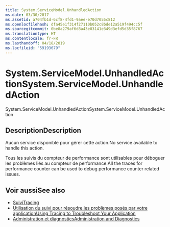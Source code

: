 ```yaml
---
title: System.ServiceModel.UnhandledAction
ms.date: 03/30/2017
ms.assetid: a704fb1d-6cf8-4fd1-9aee-e70d7055c812
ms.openlocfilehash: dfa45e1f314f27110b052c8bde12a519f494cc5f
ms.sourcegitcommit: 0be8a279af6d8a43e03141e349d3efd5d35f8767
ms.translationtype: HT
ms.contentlocale: fr-FR
ms.lasthandoff: 04/18/2019
ms.locfileid: "59193679"
---
```

# <a name="systemservicemodelunhandledaction"></a><span data-ttu-id="4eaa4-102">System.ServiceModel.UnhandledAction</span><span class="sxs-lookup"><span data-stu-id="4eaa4-102">System.ServiceModel.UnhandledAction</span></span>
<span data-ttu-id="4eaa4-103">System.ServiceModel.UnhandledAction</span><span class="sxs-lookup"><span data-stu-id="4eaa4-103">System.ServiceModel.UnhandledAction</span></span>  
  
## <a name="description"></a><span data-ttu-id="4eaa4-104">Description</span><span class="sxs-lookup"><span data-stu-id="4eaa4-104">Description</span></span>  
 <span data-ttu-id="4eaa4-105">Aucun service disponible pour gérer cette action.</span><span class="sxs-lookup"><span data-stu-id="4eaa4-105">No service available to handle this action.</span></span>  
  
 <span data-ttu-id="4eaa4-106">Tous les suivis du compteur de performance sont utilisables pour déboguer les problèmes liés au compteur de performance.</span><span class="sxs-lookup"><span data-stu-id="4eaa4-106">All the traces for performance counter can be used to debug performance counter related issues.</span></span>  
  
## <a name="see-also"></a><span data-ttu-id="4eaa4-107">Voir aussi</span><span class="sxs-lookup"><span data-stu-id="4eaa4-107">See also</span></span>

- [<span data-ttu-id="4eaa4-108">Suivi</span><span class="sxs-lookup"><span data-stu-id="4eaa4-108">Tracing</span></span>](../../../../../docs/framework/wcf/diagnostics/tracing/index.md)
- [<span data-ttu-id="4eaa4-109">Utilisation du suivi pour résoudre les problèmes posés par votre application</span><span class="sxs-lookup"><span data-stu-id="4eaa4-109">Using Tracing to Troubleshoot Your Application</span></span>](../../../../../docs/framework/wcf/diagnostics/tracing/using-tracing-to-troubleshoot-your-application.md)
- [<span data-ttu-id="4eaa4-110">Administration et diagnostics</span><span class="sxs-lookup"><span data-stu-id="4eaa4-110">Administration and Diagnostics</span></span>](../../../../../docs/framework/wcf/diagnostics/index.md)
